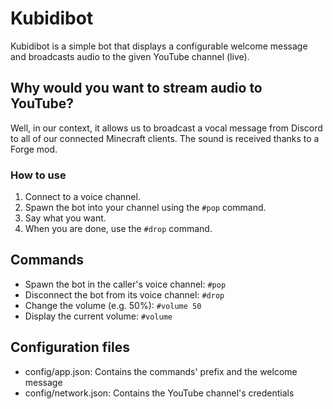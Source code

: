 # Kubidibot

Kubidibot is a simple bot that displays a configurable welcome message and broadcasts audio to the given YouTube channel (live).

## Why would you want to stream audio to YouTube?

Well, in our context, it allows us to broadcast a vocal message from Discord to all of our connected Minecraft clients.
The sound is received thanks to a Forge mod.

### How to use

1. Connect to a voice channel. 
2. Spawn the bot into your channel using the `#pop` command. 
3. Say what you want.
4. When you are done, use the `#drop` command.

## Commands

* Spawn the bot in the caller's voice channel: `#pop`
* Disconnect the bot from its voice channel: `#drop`
* Change the volume (e.g. 50%): `#volume 50`
* Display the current volume: `#volume`

## Configuration files

* config/app.json: Contains the commands' prefix and the welcome message
* config/network.json: Contains the YouTube channel's credentials